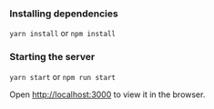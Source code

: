 ### Installing dependencies

`yarn install` or `npm install`

### Starting the server

`yarn start` or `npm run start`

Open [http://localhost:3000](http://localhost:3000) to view it in the browser.
